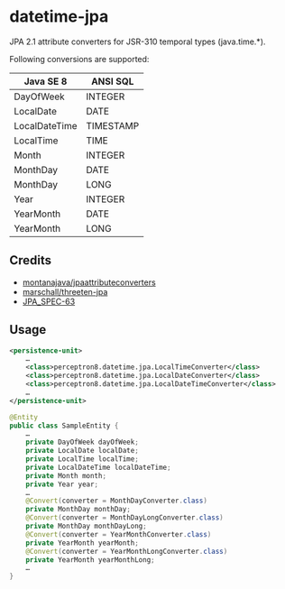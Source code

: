 datetime-jpa
============
JPA 2.1 attribute converters for JSR-310 temporal types (java.time.*).

Following conversions are supported:

| Java SE 8      | ANSI SQL   |
| -------------- | ---------- |
| DayOfWeek      | INTEGER    |
| LocalDate      | DATE       |
| LocalDateTime  | TIMESTAMP  |
| LocalTime      | TIME       |
| Month          | INTEGER    |
| MonthDay       | DATE       |
| MonthDay       | LONG       |
| Year           | INTEGER    |
| YearMonth      | DATE       |
| YearMonth      | LONG       |


Credits
-------
* [montanajava/jpaattributeconverters](https://bitbucket.org/montanajava/jpaattributeconverters) 
* [marschall/threeten-jpa](https://github.com/marschall/threeten-jpa)
* [JPA_SPEC-63](https://java.net/jira/browse/JPA_SPEC-63)


Usage
-----
```xml
<persistence-unit>
    …
    <class>perceptron8.datetime.jpa.LocalTimeConverter</class>
    <class>perceptron8.datetime.jpa.LocalDateConverter</class>
    <class>perceptron8.datetime.jpa.LocalDateTimeConverter</class>
    …
</persistence-unit>
```

```java
@Entity
public class SampleEntity {
    …
    private DayOfWeek dayOfWeek;
    private LocalDate localDate;
    private LocalTime localTime;
    private LocalDateTime localDateTime;
    private Month month;
    private Year year;
    …
    @Convert(converter = MonthDayConverter.class)
    private MonthDay monthDay;
    @Convert(converter = MonthDayLongConverter.class)
    private MonthDay monthDayLong;
    @Convert(converter = YearMonthConverter.class)
    private YearMonth yearMonth;
    @Convert(converter = YearMonthLongConverter.class)
    private YearMonth yearMonthLong;
    …
}
```
